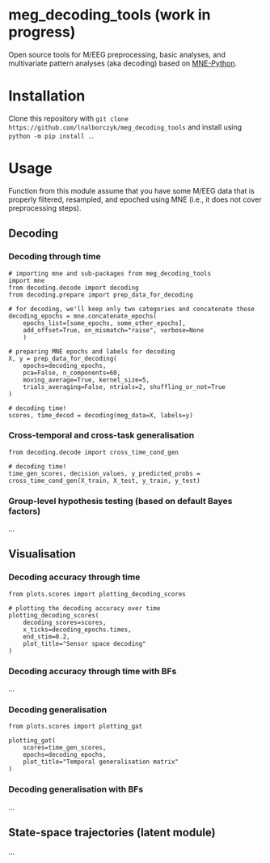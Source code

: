 # meg_decoding_tools (work in progress)

Open source tools for M/EEG preprocessing, basic analyses, and multivariate pattern analyses (aka decoding) based on [MNE-Python](https://mne.tools/stable/index.html).

# Installation

<!--

Clone this repository with `git clone https://github.com/lnalborczyk/meg_decoding_tools` and install using `python setup.py install` or `python setup.py develop` (creating symlinks to the source directory instead of installing locally).

Or install directly from Github with `pip install git+https://github.com/lnalborczyk/meg_decoding_tools.git`.

-->

Clone this repository with `git clone https://github.com/lnalborczyk/meg_decoding_tools` and install using `python -m pip install .`.

# Usage

Function from this module assume that you have some M/EEG data that is properly filtered, resampled, and epoched using MNE (i.e., it does not cover preprocessing steps).

## Decoding

### Decoding through time

```
# importing mne and sub-packages from meg_decoding_tools
import mne
from decoding.decode import decoding
from decoding.prepare import prep_data_for_decoding

# for decoding, we'll keep only two categories and concatenate those
decoding_epochs = mne.concatenate_epochs(
    epochs_list=[some_epochs, some_other_epochs],
    add_offset=True, on_mismatch="raise", verbose=None
    )

# preparing MNE epochs and labels for decoding
X, y = prep_data_for_decoding(
    epochs=decoding_epochs,
    pca=False, n_components=60,
    moving_average=True, kernel_size=5,
    trials_averaging=False, ntrials=2, shuffling_or_not=True
)

# decoding time!
scores, time_decod = decoding(meg_data=X, labels=y)
```

### Cross-temporal and cross-task generalisation

```
from decoding.decode import cross_time_cond_gen

# decoding time!
time_gen_scores, decision_values, y_predicted_probs = cross_time_cond_gen(X_train, X_test, y_train, y_test)
```

### Group-level hypothesis testing (based on default Bayes factors)

...

## Visualisation

### Decoding accuracy through time

```
from plots.scores import plotting_decoding_scores

# plotting the decoding accuracy over time
plotting_decoding_scores(
    decoding_scores=scores,
    x_ticks=decoding_epochs.times,
    end_stim=0.2,
    plot_title="Sensor space decoding"
)
```

### Decoding accuracy through time with BFs

...

### Decoding generalisation

```
from plots.scores import plotting_gat

plotting_gat(
    scores=time_gen_scores,
    epochs=decoding_epochs,
    plot_title="Temporal generalisation matrix"
)
```

### Decoding generalisation with BFs

...

## State-space trajectories (latent module)

...
